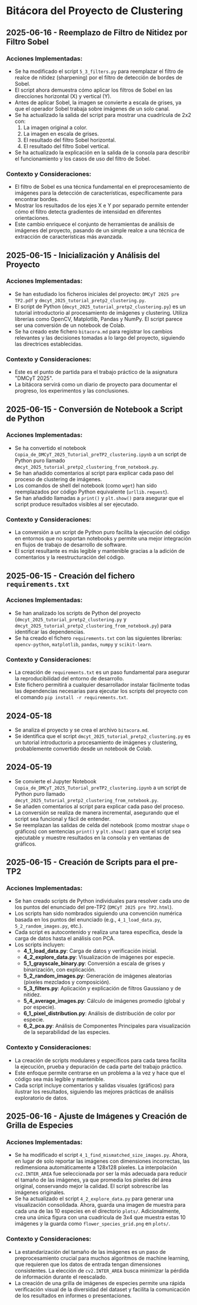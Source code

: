 # Bitácora del Proyecto de Clustering

## 2025-06-16 - Reemplazo de Filtro de Nitidez por Filtro Sobel

### Acciones Implementadas:
- Se ha modificado el script `5_3_filters.py` para reemplazar el filtro de realce de nitidez (sharpening) por el filtro de detección de bordes de Sobel.
- El script ahora demuestra cómo aplicar los filtros de Sobel en las direcciones horizontal (X) y vertical (Y).
- Antes de aplicar Sobel, la imagen se convierte a escala de grises, ya que el operador Sobel trabaja sobre imágenes de un solo canal.
- Se ha actualizado la salida del script para mostrar una cuadrícula de 2x2 con:
    1. La imagen original a color.
    2. La imagen en escala de grises.
    3. El resultado del filtro Sobel horizontal.
    4. El resultado del filtro Sobel vertical.
- Se ha actualizado la explicación en la salida de la consola para describir el funcionamiento y los casos de uso del filtro de Sobel.

### Contexto y Consideraciones:
- El filtro de Sobel es una técnica fundamental en el preprocesamiento de imágenes para la detección de características, específicamente para encontrar bordes.
- Mostrar los resultados de los ejes X e Y por separado permite entender cómo el filtro detecta gradientes de intensidad en diferentes orientaciones.
- Este cambio enriquece el conjunto de herramientas de análisis de imágenes del proyecto, pasando de un simple realce a una técnica de extracción de características más avanzada.

## 2025-06-15 - Inicialización y Análisis del Proyecto

### Acciones Implementadas:
- Se han estudiado los ficheros iniciales del proyecto: `DMCyT 2025 pre TP2.pdf` y `dmcyt_2025_tutorial_pretp2_clustering.py`.
- El script de Python (`dmcyt_2025_tutorial_pretp2_clustering.py`) es un tutorial introductorio al procesamiento de imágenes y clustering. Utiliza librerías como OpenCV, Matplotlib, Pandas y NumPy. El script parece ser una conversión de un notebook de Colab.
- Se ha creado este fichero `bitacora.md` para registrar los cambios relevantes y las decisiones tomadas a lo largo del proyecto, siguiendo las directrices establecidas.

### Contexto y Consideraciones:
- Este es el punto de partida para el trabajo práctico de la asignatura "DMCyT 2025".
- La bitácora servirá como un diario de proyecto para documentar el progreso, los experimentos y las conclusiones.

## 2025-06-15 - Conversión de Notebook a Script de Python

### Acciones Implementadas:
- Se ha convertido el notebook `Copia_de_DMCyT_2025_Tutorial_preTP2_clustering.ipynb` a un script de Python puro llamado `dmcyt_2025_tutorial_pretp2_clustering_from_notebook.py`.
- Se han añadido comentarios al script para explicar cada paso del proceso de clustering de imágenes.
- Los comandos de shell del notebook (como `wget`) han sido reemplazados por código Python equivalente (`urllib.request`).
- Se han añadido llamadas a `print()` y `plt.show()` para asegurar que el script produce resultados visibles al ser ejecutado.

### Contexto y Consideraciones:
- La conversión a un script de Python puro facilita la ejecución del código en entornos que no soportan notebooks y permite una mejor integración en flujos de trabajo de desarrollo de software.
- El script resultante es más legible y mantenible gracias a la adición de comentarios y la reestructuración del código.

## 2025-06-15 - Creación del fichero `requirements.txt`

### Acciones Implementadas:
- Se han analizado los scripts de Python del proyecto (`dmcyt_2025_tutorial_pretp2_clustering.py` y `dmcyt_2025_tutorial_pretp2_clustering_from_notebook.py`) para identificar las dependencias.
- Se ha creado el fichero `requirements.txt` con las siguientes librerías: `opencv-python`, `matplotlib`, `pandas`, `numpy` y `scikit-learn`.

### Contexto y Consideraciones:
- La creación de `requirements.txt` es un paso fundamental para asegurar la reproducibilidad del entorno de desarrollo.
- Este fichero permitirá a cualquier desarrollador instalar fácilmente todas las dependencias necesarias para ejecutar los scripts del proyecto con el comando `pip install -r requirements.txt`.

## 2024-05-18
- Se analiza el proyecto y se crea el archivo `bitacora.md`.
- Se identifica que el script `dmcyt_2025_tutorial_pretp2_clustering.py` es un tutorial introductorio a procesamiento de imágenes y clustering, probablemente convertido desde un notebook de Colab.

## 2024-05-19
- Se convierte el Jupyter Notebook `Copia_de_DMCyT_2025_Tutorial_preTP2_clustering.ipynb` a un script de Python puro llamado `dmcyt_2025_tutorial_pretp2_clustering_from_notebook.py`.
- Se añaden comentarios al script para explicar cada paso del proceso.
- La conversión se realiza de manera incremental, asegurando que el script sea funcional y fácil de entender.
- Se reemplazan las salidas de celda del notebook (como mostrar `shape` o gráficos) con sentencias `print()` y `plt.show()` para que el script sea ejecutable y muestre resultados en la consola y en ventanas de gráficos. 

## 2025-06-15 - Creación de Scripts para el pre-TP2

### Acciones Implementadas:
- Se han creado scripts de Python individuales para resolver cada uno de los puntos del enunciado del pre-TP2 (`DMCyT 2025 pre TP2.html`).
- Los scripts han sido nombrados siguiendo una convención numérica basada en los puntos del enunciado (e.g., `4_1_load_data.py`, `5_2_random_images.py`, etc.).
- Cada script es autocontenido y realiza una tarea específica, desde la carga de datos hasta el análisis con PCA.
- Los scripts incluyen:
    - **4_1_load_data.py**: Carga de datos y verificación inicial.
    - **4_2_explore_data.py**: Visualización de imágenes por especie.
    - **5_1_grayscale_binary.py**: Conversión a escala de grises y binarización, con explicación.
    - **5_2_random_images.py**: Generación de imágenes aleatorias (píxeles mezclados y composición).
    - **5_3_filters.py**: Aplicación y explicación de filtros Gaussiano y de nitidez.
    - **5_4_average_images.py**: Cálculo de imágenes promedio (global y por especie).
    - **6_1_pixel_distribution.py**: Análisis de distribución de color por especie.
    - **6_2_pca.py**: Análisis de Componentes Principales para visualización de la separabilidad de las especies.

### Contexto y Consideraciones:
- La creación de scripts modulares y específicos para cada tarea facilita la ejecución, prueba y depuración de cada parte del trabajo práctico.
- Este enfoque permite centrarse en un problema a la vez y hace que el código sea más legible y mantenible.
- Cada script incluye comentarios y salidas visuales (gráficos) para ilustrar los resultados, siguiendo las mejores prácticas de análisis exploratorio de datos.

## 2025-06-16 - Ajuste de Imágenes y Creación de Grilla de Especies

### Acciones Implementadas:
- Se ha modificado el script `4_1_find_mismatched_size_images.py`. Ahora, en lugar de solo reportar las imágenes con dimensiones incorrectas, las redimensiona automáticamente a 128x128 píxeles. La interpolación `cv2.INTER_AREA` fue seleccionada por ser la más adecuada para reducir el tamaño de las imágenes, ya que promedia los píxeles del área original, conservando mejor la calidad. El script sobrescribe las imágenes originales.
- Se ha actualizado el script `4_2_explore_data.py` para generar una visualización consolidada. Ahora, guarda una imagen de muestra para cada una de las 10 especies en el directorio `plots/`. Adicionalmente, crea una única figura con una cuadrícula de 3x4 que muestra estas 10 imágenes y la guarda como `flower_species_grid.png` en `plots/`.

### Contexto y Consideraciones:
- La estandarización del tamaño de las imágenes es un paso de preprocesamiento crucial para muchos algoritmos de machine learning, que requieren que los datos de entrada tengan dimensiones consistentes. La elección de `cv2.INTER_AREA` busca minimizar la pérdida de información durante el reescalado.
- La creación de una grilla de imágenes de especies permite una rápida verificación visual de la diversidad del dataset y facilita la comunicación de los resultados en informes o presentaciones. 